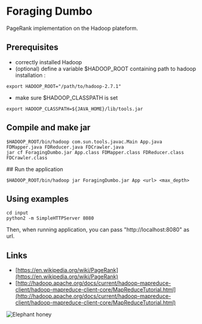 # Foraging Dumbo

PageRank implementation on the Hadoop plateform.

## Prerequisites

- correctly installed Hadoop
- (optional) define a variable $HADOOP_ROOT containing path to hadoop installation :
```
export HADOOP_ROOT="/path/to/hadoop-2.7.1"
```
- make sure $HADOOP_CLASSPATH is set
```
export HADOOP_CLASSPATH=${JAVA_HOME}/lib/tools.jar
```

## Compile and make jar

```
$HADOOP_ROOT/bin/hadoop com.sun.tools.javac.Main App.java FDMapper.java FDReducer.java FDCrawler.java
jar cf ForagingDumbo.jar App.class FDMapper.class FDReducer.class FDCrawler.class
```

## Run the application

```
$HADOOP_ROOT/bin/hadoop jar ForagingDumbo.jar App <url> <max_depth>
```

## Using examples 

```
cd input
python2 -m SimpleHTTPServer 8080
```

Then, when running application, you can pass "http://localhost:8080" as url.

## Links

- [https://en.wikipedia.org/wiki/PageRank](https://en.wikipedia.org/wiki/PageRank)
- [http://hadoop.apache.org/docs/current/hadoop-mapreduce-client/hadoop-mapreduce-client-core/MapReduceTutorial.html](http://hadoop.apache.org/docs/current/hadoop-mapreduce-client/hadoop-mapreduce-client-core/MapReduceTutorial.html)

![Elephant honey](http://www.elephanthoney.com/wp-content/uploads/Elephant-Honey-wallpaper-1920x1200.jpg)
